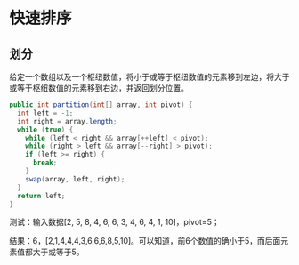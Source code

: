 # 快速排序
## 划分
给定一个数组以及一个枢纽数值，将小于或等于枢纽数值的元素移到左边，将大于或等于枢纽数值的元素移到右边，并返回划分位置。
```java
public int partition(int[] array, int pivot) {
  int left = -1;
  int right = array.length;
  while (true) {
    while (left < right && array[++left] < pivot);
    while (right > left && array[--right] > pivot);
    if (left >= right) {
      break;
    }
    swap(array, left, right);
  }
  return left;
}
```
测试：输入数据[2, 5, 8, 4, 6, 6, 3, 4, 6, 4, 1, 10]，pivot=5；

结果：6，[2,1,4,4,4,3,6,6,6,8,5,10]。可以知道，前6个数值的确小于5，而后面元素值都大于或等于5。
